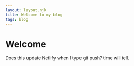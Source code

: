 ```yaml
---
layout: layout.njk
title: Welcome to my blog
tags: blog
---
```


# Welcome

Does this update Netlify when I type git push? time will tell.
